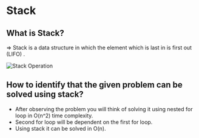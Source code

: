 # Stack

## What is Stack?
=> Stack is a data structure in which the element which is last in is first out (LIFO) .

![Stack Operation](https://s3-lc-upload.s3.amazonaws.com/uploads/2018/06/03/screen-shot-2018-06-02-at-203523.png)

## How to identify that the given problem can be solved using stack?
* After observing the problem you will think of solving it using nested for loop in O(n^2) time complexity.
* Second for loop will be dependent on the first for loop.
* Using stack it can be solved in O(n).

